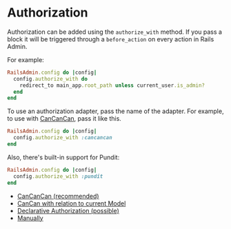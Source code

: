 # Authorization

Authorization can be added using the `authorize_with` method. If you pass a block
it will be triggered through a `before_action` on every action in Rails Admin.

For example:

```ruby
RailsAdmin.config do |config|
  config.authorize_with do
    redirect_to main_app.root_path unless current_user.is_admin?
  end
end
```

To use an authorization adapter, pass the name of the adapter. For example, to use
with [CanCanCan](https://github.com/CanCanCommunity/cancancan), pass it like this.

```ruby
RailsAdmin.config do |config|
  config.authorize_with :cancancan
end
```

Also, there's built-in support for Pundit:

```ruby
RailsAdmin.config do |config|
  config.authorize_with :pundit
end
```

- [CanCanCan (recommended)](cancancan.md)
- [CanCan with relation to current Model](cancan-remove-associated-action-buttons-in-forms.md)
- [Declarative Authorization (possible)](declarative-authorization.md)
- [Manually](customized-authorization.md)
